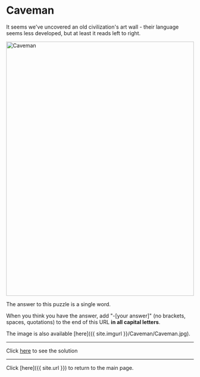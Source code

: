 # Caveman

It seems we've uncovered an old civilization's art wall - their language seems less developed, but at least it reads left to right.

<img src="{{ site.imgurl }}/Caveman/Caveman.jpg" alt="Caveman" style="width:100%;height:683px;object-fit:contain;">

The answer to this puzzle is a single word.

When you think you have the answer, add "-[your answer]" (no brackets, spaces, quotations) to the end of this URL **in all capital letters**.

The image is also available [here]({{ site.imgurl }}/Caveman/Caveman.jpg).

-----

Click [here](Caveman-TACTILE) to see the solution

-----

Click [here]({{ site.url }}) to return to the main page.
